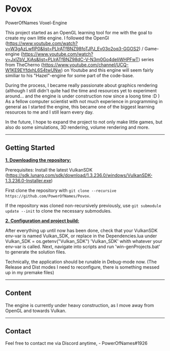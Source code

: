 # Povox
PowerOfNames Voxel-Engine

This project started as an OpenGL learning tool for me with the goal to create my own little engine.
I followed the OpenGl (https://www.youtube.com/watch?v=W3gAzLwfIP0&list=PLlrATfBNZ98foTJPJ_Ev03o2oq3-GGOS2) / Game-engine (https://www.youtube.com/watch?v=JxIZbV_XjAs&list=PLlrATfBNZ98dC-V-N3m0Go4deliWHPFwT) series from TheCherno (https://www.youtube.com/channel/UCQ-W1KE9EYfdxhL6S4twUNw) on Youtube and this engine will seem fairly similiar to his "Hazel"-engine for some part of the code-base.

During the process, I became really passionate about graphics rendering (although I still didn't quite had the time and resources yet to experiment around... and the engine is under construction now since a loong time :D )
As a fellow computer scientist with not much experience in programming in general as I started the engine, this became one of the biggest learning resources to me and I still learn every day.

In the future, I hope to expand the project to not only make little games, but also do some simulations, 3D rendering, volume rendering and more.



***

## Getting Started

<ins>**1. Downloading the repository:**</ins>

Prerequisites: Install the latest VulkanSDK (https://sdk.lunarg.com/sdk/download/1.3.236.0/windows/VulkanSDK-1.3.236.0-Installer.exe)

First clone the repository with `git clone --recursive https://github.com/PowerOfNames/Povox`.

If the repository was cloned non-recursively previously, use `git submodule update --init` to clone the necessary submodules.

<ins>**2. Configuration and project build:**</ins>

After everything up until now has been done, check that your VulkanSDK env-var is named Vulkan_SDK, or replace in the Dependencies.lua under Vulkan_SDK = os.getenv("Vulkan_SDK") 'Vulkan_SDK' whith whatever your env-var is called.
Next, navigate into scripts and run 'win-genProjects.bat' to generate the solution files.

Technically, the application should be runable in Debug-mode now. (The Release and Dist modes I need to reconfigure, there is something messed up in my premake files)

***

## Content

The engine is currently under heavy construction, as I move away from OpenGL and towards Vulkan. 



***

## Contact

Feel free to contact me via Discord anytime, - PowerOfNames#1926